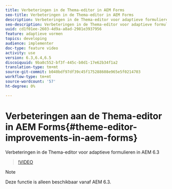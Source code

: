 ```yaml
---
title: Verbeteringen in de Thema-editor in AEM Forms
seo-title: Verbeteringen in de Thema-editor in AEM Forms
description: Verbeteringen in de Thema-editor voor adaptieve formulieren in AEM 6.3
seo-description: Verbeteringen in de Thema-editor voor adaptieve formulieren in AEM 6.3
uuid: cd1f01ee-2603-4d9a-a8ad-2981e3937956
feature: adaptieve vormen
topics: developing
audience: implementer
doc-type: feature video
activity: use
version: 6.3,6.4,6.5
discoiquuid: 9ba8c552-bf3f-445c-b0d1-17e62b34f1a2
translation-type: tm+mt
source-git-commit: b040bdf97df39c45f175288608e965e5f0214703
workflow-type: tm+mt
source-wordcount: '57'
ht-degree: 0%

---
```



# Verbeteringen aan de Thema-editor in AEM Forms{#theme-editor-improvements-in-aem-forms}

Verbeteringen in de Thema-editor voor adaptieve formulieren in AEM 6.3

>[!VIDEO](https://video.tv.adobe.com/v/19497?quality=9&learn=on)

>[!NOTE]
>
>Deze functie is alleen beschikbaar vanaf AEM 6.3.

